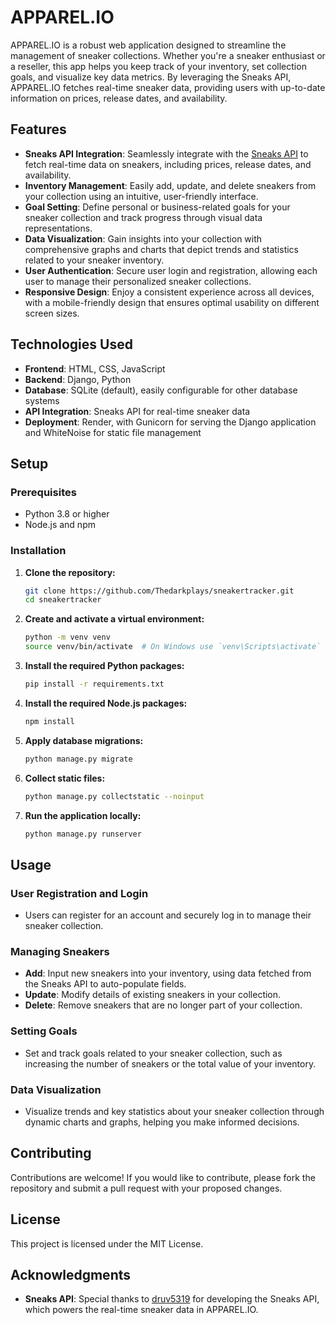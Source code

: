 # APPAREL.IO

APPAREL.IO is a robust web application designed to streamline the management of sneaker collections. Whether you're a sneaker enthusiast or a reseller, this app helps you keep track of your inventory, set collection goals, and visualize key data metrics. By leveraging the Sneaks API, APPAREL.IO fetches real-time sneaker data, providing users with up-to-date information on prices, release dates, and availability.

## Features

- **Sneaks API Integration**: Seamlessly integrate with the [Sneaks API](https://github.com/druv5319/Sneaks-API) to fetch real-time data on sneakers, including prices, release dates, and availability.
- **Inventory Management**: Easily add, update, and delete sneakers from your collection using an intuitive, user-friendly interface.
- **Goal Setting**: Define personal or business-related goals for your sneaker collection and track progress through visual data representations.
- **Data Visualization**: Gain insights into your collection with comprehensive graphs and charts that depict trends and statistics related to your sneaker inventory.
- **User Authentication**: Secure user login and registration, allowing each user to manage their personalized sneaker collections.
- **Responsive Design**: Enjoy a consistent experience across all devices, with a mobile-friendly design that ensures optimal usability on different screen sizes.

## Technologies Used

- **Frontend**: HTML, CSS, JavaScript
- **Backend**: Django, Python
- **Database**: SQLite (default), easily configurable for other database systems
- **API Integration**: Sneaks API for real-time sneaker data
- **Deployment**: Render, with Gunicorn for serving the Django application and WhiteNoise for static file management

## Setup

### Prerequisites

- Python 3.8 or higher
- Node.js and npm

### Installation

1. **Clone the repository:**

   ```bash
   git clone https://github.com/Thedarkplays/sneakertracker.git
   cd sneakertracker
   ```

2. **Create and activate a virtual environment:**

   ```bash
   python -m venv venv
   source venv/bin/activate  # On Windows use `venv\Scripts\activate`
   ```

3. **Install the required Python packages:**

   ```bash
   pip install -r requirements.txt
   ```

4. **Install the required Node.js packages:**

   ```bash
   npm install
   ```

5. **Apply database migrations:**

   ```bash
   python manage.py migrate
   ```

6. **Collect static files:**

   ```bash
   python manage.py collectstatic --noinput
   ```

7. **Run the application locally:**

   ```bash
   python manage.py runserver
   ```



## Usage

### User Registration and Login

- Users can register for an account and securely log in to manage their sneaker collection.

### Managing Sneakers

- **Add**: Input new sneakers into your inventory, using data fetched from the Sneaks API to auto-populate fields.
- **Update**: Modify details of existing sneakers in your collection.
- **Delete**: Remove sneakers that are no longer part of your collection.

### Setting Goals

- Set and track goals related to your sneaker collection, such as increasing the number of sneakers or the total value of your inventory.

### Data Visualization

- Visualize trends and key statistics about your sneaker collection through dynamic charts and graphs, helping you make informed decisions.

## Contributing

Contributions are welcome! If you would like to contribute, please fork the repository and submit a pull request with your proposed changes.

## License

This project is licensed under the MIT License.

## Acknowledgments

- **Sneaks API**: Special thanks to [druv5319](https://github.com/druv5319) for developing the Sneaks API, which powers the real-time sneaker data in APPAREL.IO.

